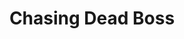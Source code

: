 ---
layout: post
title: Chasing Dead Boss
name: chasing_dead_boss
img: Creatures2.png
alt: image-alt
description: "Their be monsters!"
image_items: [
    {
        title: Creatures,
        img: P004_ACloseUpFinal.png,
        description: "This is a description"
    },
    {
        img: P004_AFinal.png,
        description: "This is a description"
    },
    {
        video: P004_AT5.mp4,
        description: "This is a description"
    },
    {
        img: Creatures_1.png,
        description: "This is a description"
    },
    {
        img: Creatures_2.png,
        description: "This is a description"
    },
    {
        img: P007_Fflare1WS.png,
        description: "This is a description"
    },
    
]
---